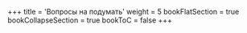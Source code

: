 +++
title = 'Вопросы на подумать'
weight = 5
bookFlatSection = true
bookCollapseSection = true
bookToC = false
+++